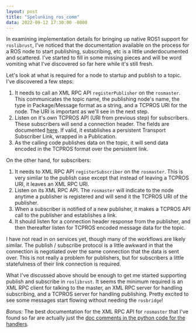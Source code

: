 ```yaml
---
layout: post
title: "Spelunking ros_comm"
data: 2022-09-12 17:30:00 -0800
---
```


In examining implementation details for bringing up native ROS1 support for `roslibrust`, I've noticed that the documentation available on the process for a ROS node to start publishing, subscribing, etc is a little underdocumented and scattered. I've started to fill in some missing pieces and will be word vomiting what I've discovered so far here while it's still fresh.


Let's look at what is required for a node to startup and publish to a topic. I've discovered a few steps:

1. It needs to call an XML RPC API `registerPublisher` on the `rosmaster`. This communicates the topic name, the publishing node's name, the type in Package/Message format as a string, and a TCPROS URI for the node. The URI is important as we'll see in the next step.
2. Listen on it's own TCPROS API (URI from previous step) for subscribers. These subscribers will send a connection header. The fields are documented [here](http://wiki.ros.org/ROS/TCPROS). If valid, it establishes a persistent Transport Subscriber Link, wrapped in a Publication.
3. As the calling code publishes data on the topic, it will send data encoded in the TCPROS format over the persistent link.

On the other hand, for subscribers:

1. It needs to XML RPC API `registerSubscriber` on the `rosmaster`. This is very similar to the publish case except that instead of leaving a TCPROS URI, it leaves an XML RPC URI.
2. Listen on its XML RPC API. The `rosmaster` will indicate to the node anytime a publisher is registered and will send it the TCPROS URI of the publisher.
3. When a subscriber is notified of a new publisher, it makes a TCPROS API call to the publisher and establishes a link.
4. It should listen for a connection header response from the publisher, and then thereafter listen for TCPROS encoded message data for the topic.

I have not read in on services yet, though many of the workflows are likely similar. The publish / subscribe protocol is a little awkward in that the connection is negotiated over the same connection that the data is sent over. This is not really a problem for publishers, but for subscribers a little statefulness of their link connection is required.

What I've discussed above should be enough to get me started supporting publish and subscribe in `roslibrust`. It seems the minimum required is an XML RPC client for talking to the master, an XML RPC server for handling subscribing, and a TCPROS server for handling publishing. Pretty excited to see some messages start flowing without needing the `rosbridge`!

*Bonus:* The best documentation for the XML RPC API for `rosmaster` that I've found so far are actually just the [doc comments in the python code for the handlers](https://github.com/ros/ros_comm/blob/noetic-devel/tools/rosmaster/src/rosmaster/master_api.py).